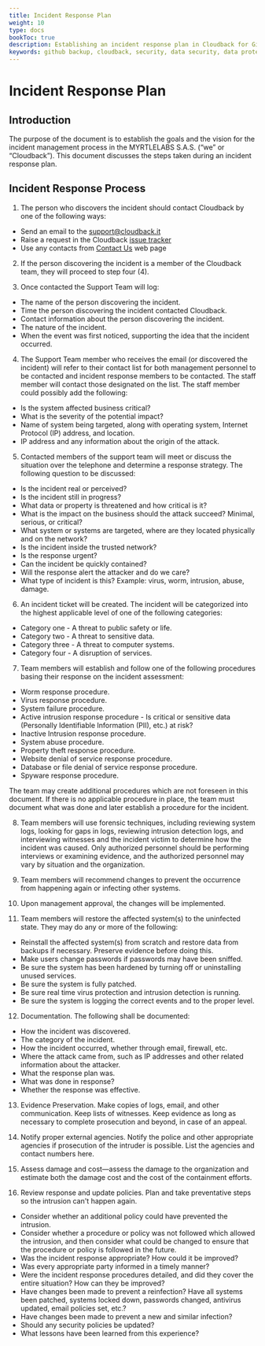 ```yaml
---
title: Incident Response Plan
weight: 10
type: docs
bookToc: true
description: Establishing an incident response plan in Cloudback for GitHub repository backup
keywords: github backup, cloudback, security, data security, data protection, data privacy, data backup, data recovery, data breach, disaster recovery, incident response plan
---
```


# Incident Response Plan

## Introduction

The purpose of the document is to establish the goals and the vision for the incident management process in the MYRTLELABS S.A.S. (“we” or “Cloudback”).
This document discusses the steps taken during an incident response plan.

## Incident Response Process

1) The person who discovers the incident should contact Cloudback by one of the following ways:

 - Send an email to the support@cloudback.it 
 - Raise a request in the Cloudback [issue tracker](https://github.com/cloudback/issue-tracker/issues/new?template=bug_report.md)
 - Use any contacts from [Contact Us](https://docs.cloudback.it/contact-us/) web page

2) If the person discovering the incident is a member of the Cloudback team, they will proceed to step four (4).

3) Once contacted the Support Team will log:

 - The name of the person discovering the incident.
 - Time the person discovering the incident contacted Cloudback.
 - Contact information about the person discovering the incident.
 - The nature of the incident.
 - When the event was first noticed, supporting the idea that the incident occurred.

4) The Support Team member who receives the email (or discovered the incident) will refer to their contact list for both management personnel to be contacted and incident response members to be contacted. The staff member will contact those designated on the list. The staff member could possibly add the following:

 - Is the system affected business critical?
 - What is the severity of the potential impact?
 - Name of system being targeted, along with operating system, Internet Protocol (IP) address, and location.
 - IP address and any information about the origin of the attack.

5) Contacted members of the support team will meet or discuss the situation over the telephone and determine a response strategy. The following question to be discussed:

 - Is the incident real or perceived?
 - Is the incident still in progress?
 - What data or property is threatened and how critical is it?
 - What is the impact on the business should the attack succeed? Minimal, serious, or critical?
 - What system or systems are targeted, where are they located physically and on the network?
 - Is the incident inside the trusted network?
 - Is the response urgent?
 - Can the incident be quickly contained?
 - Will the response alert the attacker and do we care?
 - What type of incident is this? Example: virus, worm, intrusion, abuse, damage.
 
6) An incident ticket will be created. The incident will be categorized into the highest applicable level of one of the following categories:

 - Category one - A threat to public safety or life.
 - Category two - A threat to sensitive data.
 - Category three - A threat to computer systems.
 - Category four - A disruption of services.

7) Team members will establish and follow one of the following procedures basing their response on the incident assessment:

 - Worm response procedure.
 - Virus response procedure.
 - System failure procedure.
 - Active intrusion response procedure - Is critical or sensitive data (Personally Identifiable Information (PII), etc.) at risk?
 - Inactive Intrusion response procedure.
 - System abuse procedure.
 - Property theft response procedure.
 - Website denial of service response procedure.
 - Database or file denial of service response procedure.
 - Spyware response procedure. 
 
The team may create additional procedures which are not foreseen in this document. If there is no applicable procedure in place, the team must document what was done and later establish a procedure for the incident.
 
8) Team members will use forensic techniques, including reviewing system logs, looking for gaps in logs, reviewing intrusion detection logs, and interviewing witnesses and the incident victim to determine how the incident was caused. Only authorized personnel should be performing interviews or examining evidence, and the authorized personnel may vary by situation and the organization.

9) Team members will recommend changes to prevent the occurrence from happening again or infecting other systems.

10) Upon management approval, the changes will be implemented.

11) Team members will restore the affected system(s) to the uninfected state. They may do any or more of the following:

 - Reinstall the affected system(s) from scratch and restore data from backups if necessary. Preserve evidence before doing this.
 - Make users change passwords if passwords may have been sniffed.
 - Be sure the system has been hardened by turning off or uninstalling unused services.
 - Be sure the system is fully patched.
 - Be sure real time virus protection and intrusion detection is running.
 - Be sure the system is logging the correct events and to the proper level.

12) Documentation. The following shall be documented:

 - How the incident was discovered.
 - The category of the incident.
 - How the incident occurred, whether through email, firewall, etc.
 - Where the attack came from, such as IP addresses and other related information about the attacker.
 - What the response plan was.
 - What was done in response?
 - Whether the response was effective.

13) Evidence Preservation. Make copies of logs, email, and other communication. Keep lists of witnesses. Keep evidence as long as necessary to complete prosecution and beyond, in case of an appeal.

14) Notify proper external agencies. Notify the police and other appropriate agencies if prosecution of the intruder is possible. List the agencies and contact numbers here.

15) Assess damage and cost—assess the damage to the organization and estimate both the damage cost and the cost of the containment efforts.

16) Review response and update policies. Plan and take preventative steps so the intrusion can't happen again.

 - Consider whether an additional policy could have prevented the intrusion.
 - Consider whether a procedure or policy was not followed which allowed the intrusion, and then consider what could be changed to ensure that the procedure or policy is followed in the future.
 - Was the incident response appropriate? How could it be improved?
 - Was every appropriate party informed in a timely manner?
 - Were the incident response procedures detailed, and did they cover the entire situation? How can they be improved?
 - Have changes been made to prevent a reinfection? Have all systems been patched, systems locked down, passwords changed, antivirus updated, email policies set, etc.?
 - Have changes been made to prevent a new and similar infection?
 - Should any security policies be updated?
 - What lessons have been learned from this experience? 